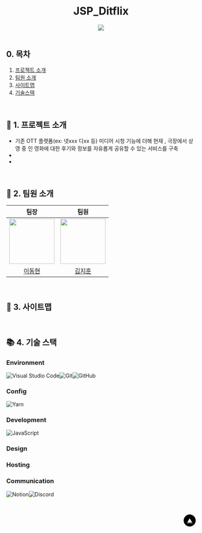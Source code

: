 <div id="top"></div>

<div align='center'>
<h1><b>JSP_Ditflix</b></h1>
<img src="https://img.shields.io/badge/프로젝트 기간-2025.04.03~2025.00.00-blue?style=flat&logo=&logoColor=white" />
</div>

<br>

## 0. 목차

1.  [프로젝트 소개](#1)
2.  [팀원 소개](#2)
3.  [사이트맵](#3)
4.  [기술스택](#4)

<br>

## <span id="1">🏃 1. 프로젝트 소개</span>
- 기존 OTT 플랫폼(ex: 넷xxx 디xx 등) 미디어 시청 기능에 더해 현재 , 극장에서 상영 중 인 영화에 대한 후기와 정보를 자유롭게 공유할 수 있는 서비스를 구축
- 
- 
<br>


## <span id="2">🏃 2. 팀원 소개</span>

<div align="center">

| 팀장 | 팀원 |
| :---: | :---: |
| <img src="https://github.com/sam3319.png" width="120px"/> | <img src="https://github.com/jihun5914.png" width="120px"/> |
| [이동현](https://github.com/sam3319) | [김지훈](https://github.com/jihun5914) |

</div>
<br>

## <span id="3">🏃 3. 사이트맵</span>

<br>

## <span id="4">📚 4. 기술 스택</span>

### Environment

![Visual Studio Code](https://img.shields.io/badge/Visual%20Studio%20Code-0078d7.svg?style=for-the-badge&logo=visual-studio-code&logoColor=white)![Git](https://img.shields.io/badge/git-%23F05033.svg?style=for-the-badge&logo=git&logoColor=white)![GitHub](https://img.shields.io/badge/github-%23121011.svg?style=for-the-badge&logo=github&logoColor=white)

### Config

![Yarn](https://img.shields.io/badge/yarn-%232C8EBB.svg?style=for-the-badge&logo=yarn&logoColor=white)

### Development

![JavaScript](https://img.shields.io/badge/javascript-%23323330.svg?style=for-the-badge&logo=javascript&logoColor=%23F7DF1E)



### Design



### Hosting



### Communication

![Notion](https://img.shields.io/badge/Notion-%23000000.svg?style=for-the-badge&logo=notion&logoColor=white)![Discord](https://img.shields.io/badge/Discord-2D8CFF?style=for-the-badge&logo=Discord&logoColor=white)

<br>

<!-- Top Button -->
<p style='background: black; width: 32px; height: 32px; border-radius: 50%; display: flex; justify-content: center; align-items: center; margin-left: auto;'><a href="#top" style='color: white; '>▲</a></p>

<br>
